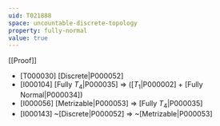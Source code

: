 ```yaml
---
uid: T021888
space: uncountable-discrete-topology
property: fully-normal
value: true
---
```

[[Proof]]

* [T000030] [Discrete|P000052]
* [I000104] [Fully $T_4$|P000035] => ([$T_1$|P000002] + [Fully Normal|P000034])
* [I000056] [Metrizable|P000053] => [Fully $T_4$|P000035]
* [I000143] ~[Discrete|P000052] => ~[Metrizable|P000053]

